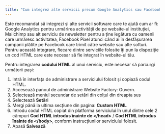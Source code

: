 ```yaml
---
title: "Cum integrez alte servicii precum Google Analytics sau Facebook Pixel?"
---
```


Este recomandat să integrezi și alte servicii software care te ajută cum ar fi: Google Analytics
pentru urmărirea activității de pe website-ul instituției, Mailchimp
sau alt serviciu de newsletter pentru a ține legătura cu oamenii care
urmăresc activitatea, Facebook Pixel atunci când ai în
desfășurarea campanii plătite pe Facebook care trimit către website sau
alte softuri. Pentru această integrare, fiecare dintre serviciile
folosite îți pun la dispoziție un cod HTML care este necesar să fie
integrat în website-ul tău.

Pentru integrarea **codului HTML** al unui serviciu, este necesar să
parcurgi următorii pași:

1)  Intră în interfața de administrare a serviciului folosit și copiază
    codul HTML.
2)  Accesează panoul de administrare Website Factory: Guvern.
3)  Selectează meniul secundar de setări din colțul din dreapta sus
4)  Selectează **Setări**
5)  Mergi până la ultima secțiune din pagina: **Custom HTML**
6)  Introdu codul HTML copiat din platforma serviciului în unul dintre
    cele 2 câmpuri **Cod HTML introdus înainte de \</head\>** / **Cod
    HTML introdus înainte de \</body\>**, conform instrucțiunilor
    serviciului folosit.
7)  Apasă **Salvează**
